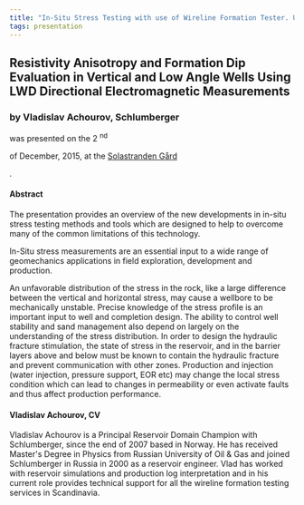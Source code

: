 ```yaml
---
title: "In-Situ Stress Testing with use of Wireline Formation Tester. Update on the Latest Developments"
tags: presentation 
---
```



		
<h2>
Resistivity Anisotropy and Formation Dip Evaluation in Vertical and Low Angle Wells Using LWD Directional Electromagnetic Measurements
</h2>

 



		
<h3>
by Vladislav Achourov, Schlumberger
</h3>

 



 
<p>
was presented on the 2
<sup>
nd
</sup>

 of December, 2015, at the 
<a href="http://www.solastrandengaard.no">
Solastranden Gård
</a>

.
</p>

	

 
<h4>
Abstract
</h4>



      
<p>
The presentation provides an overview of the new developments in in-situ stress testing methods and tools which are designed to help to overcome many of the common limitations of this technology.
</p>

<p>


In-Situ stress measurements are an essential input to a wide range of geomechanics applications in field exploration, development and production.
</p>

<p>


An unfavorable distribution of the stress in the rock, like a large difference between the vertical and horizontal stress, may cause a wellbore to be mechanically unstable. Precise knowledge of the stress profile is an important input to well and completion design. The ability to control well stability and sand management also depend on largely on the understanding of the stress distribution. In order to design the hydraulic fracture stimulation, the state of stress in the reservoir, and in the barrier layers above and below must be known to contain the hydraulic fracture and prevent communication with other zones. Production and injection (water injection, pressure support, EOR etc) may change the local stress condition which can lead to changes in permeability or even activate faults and thus affect production performance.

</p>





<h4>
Vladislav Achourov, CV
</h4>





      
<p>
Vladislav Achourov is a Principal Reservoir Domain Champion with Schlumberger, since the end of 2007 based in Norway. He has received Master's Degree in Physics from Russian University of Oil & Gas and joined Schlumberger in Russia in 2000 as a reservoir engineer. Vlad has worked with reservoir simulations and production log interpretation and in his current role provides technical support for all the wireline formation testing services in Scandinavia.
</p>



	

